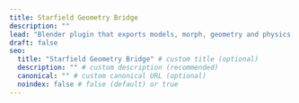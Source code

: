 ```yaml
---
title: Starfield Geometry Bridge
description: ""
lead: "Blender plugin that exports models, morph, geometry and physics data for Starfield in a single click."
draft: false
seo:
  title: "Starfield Geometry Bridge" # custom title (optional)
  description: "" # custom description (recommended)
  canonical: "" # custom canonical URL (optional)
  noindex: false # false (default) or true
---
```

